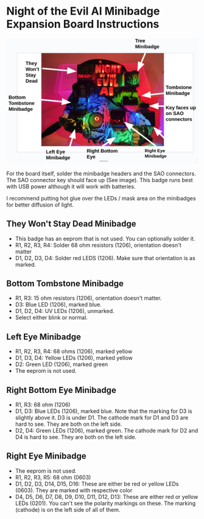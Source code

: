 # Night of the Evil AI Minibadge Expansion Board Instructions

<img src="night_evil_ai_minibadges.png" width="800" />

For the board itself, solder the minibadge headers and the SAO connectors. The SAO connector key should face up (See image).
This badge runs best with USB power although it will work with batteries. 

I recommend putting hot glue over the LEDs / mask area on the minibadges for better diffusion of light. 




## They Won't Stay Dead Minibadge

- This badge has an eeprom that is not used. You can optionally solder it.
- R1, R2, R3, R4: Solder 68 ohm resistors (1206), orientation doesn't matter
- D1, D2, D3, D4: Solder red LEDS (1206). Make sure that orientation is as marked.

## Bottom Tombstone Minibadge

  - R1, R3: 15 ohm resistors (1206), orientation doesn't matter.
  - D3: Blue LED (1206), marked blue.
  - D1, D2, D4: UV LEDs (1206), unmarked.
  - Select either blink or normal.
 
  ## Left Eye Minibadge

  - R1, R2, R3, R4: 68 ohms (1206), marked yellow
  - D1, D3, D4: Yellow LEDs (1206), marked yellow
  - D2: Green LED (1206), marked green
  - The eeprom is not used. 

## Right Bottom Eye Minibadge

- R1, R3: 68 ohm (1206)
- D1, D3: Blue LEDs (1206), marked blue. Note that the marking for D3 is slightly above it. D3 is under D1. The cathode mark for D1 and D3 are hard to see. They are both on the left side. 
- D2, D4: Green LEDs (1206), marked green. The cathode mark for D2 and D4 is hard to see. They are both on the left side.


## Right Eye Minibadge

- The eeprom is not used.
- R1, R2, R3, R5: 68 ohm (0603)
- D1, D2, D3, D14, D15, D16: These are either be red or yellow LEDs (0603). They are marked with respective color
- D4, D5, D6, D7, D8, D9, D10, D11, D12, D13: These are either red or yellow LEDs (0201). You can't see the polarity markings on these. The marking (cathode) is on the left side of all of them. 
